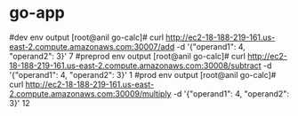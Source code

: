 # go-app
#dev env output
[root@anil go-calc]# curl http://ec2-18-188-219-161.us-east-2.compute.amazonaws.com:30007/add -d '{"operand1": 4, "operand2": 3}'
7
#preprod env output
[root@anil go-calc]# curl http://ec2-18-188-219-161.us-east-2.compute.amazonaws.com:30008/subtract -d '{"operand1": 4, "operand2": 3}'
1
#prod env output
[root@anil go-calc]# curl http://ec2-18-188-219-161.us-east-2.compute.amazonaws.com:30009/multiply -d '{"operand1": 4, "operand2": 3}'
12
